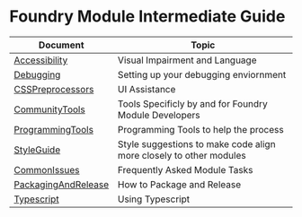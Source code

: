 # Foundry Module Intermediate Guide

Document | Topic
------------ | -------------
[Accessibility](Documentation/Accessibility.md) | Visual Impairment and Language
[Debugging](Documentation/Debugging.md) | Setting up your debugging enviornment
[CSSPreprocessors](Documentation/Debugging.md) | UI Assistance
[CommunityTools](Documentation/CommunityTools.md) | Tools Specificly by and for Foundry Module Developers
[ProgrammingTools](Documentation/ToolsAndIdes.md) | Programming Tools to help the process
[StyleGuide](Documentation/Style.md) | Style suggestions to make code align more closely to other modules
[CommonIssues](Documentation/CommonDev.md) | Frequently Asked Module Tasks
[PackagingAndRelease](Documentation/PackagingAndRelease.md) | How to Package and Release
[Typescript](Documentation/Typescript.md) | Using Typescript
